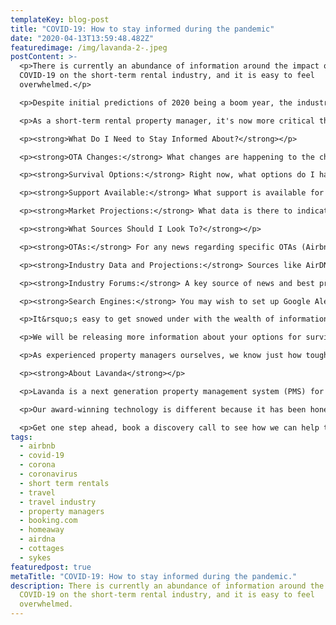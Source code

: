```yaml
---
templateKey: blog-post
title: "COVID-19: How to stay informed during the pandemic"
date: "2020-04-13T13:59:48.482Z"
featuredimage: /img/lavanda-2-.jpeg
postContent: >-
  <p>There is currently an abundance of information around the impact of
  COVID-19 on the short-term rental industry, and it is easy to feel
  overwhelmed.</p>

  <p>Despite initial predictions of 2020 being a boom year, the industry finds itself struggling to cope in the face of a "black swan" event, prompted by global lockdowns and travel restrictions.</p>

  <p>As a short-term rental property manager, it's now more critical than ever that you stay well informed about industry trends, in order to best optimize your business during this difficult time.</p>

  <p><strong>What Do I Need to Stay Informed About?</strong></p>

  <p><strong>OTA Changes:</strong> What changes are happening to the channels I am operating on? Will I be impacted by cancellation and refund policies, or the ability to list my property?</p>

  <p><strong>Survival Options:</strong> Right now, what options do I have to increase my chances of survival? For instance reducing costs, optimising my operations and/or pivoting to diversify my revenue streams temporarily.</p>

  <p><strong>Support Available:</strong> What support is available for my business? Can I apply for any financial aid or relief packages from local government?</p>

  <p><strong>Market Projections:</strong> What data is there to indicate when the market might recover, and what that recovery might look lke? What can I expect when this happens? How can I prepare for this?</p>

  <p><strong>What Sources Should I Look To?</strong></p>

  <p><strong>OTAs:</strong> For any news regarding specific OTAs (Airbnb, Booking.com, HomeAway, etc.), we recommend you acquire all information directly from them. This is to ensure you get the most accurate and up to date information about any changes and how this will affect your business. For instance, Airbnb have a help centre where hosts can enquire and seek support directly.</p>

  <p><strong>Industry Data and Projections:</strong> Sources like AirDNA offer reliable and objective data that is directly relevant to short-term rental managers. Although you may have to pay for some of their data/reports, they've released a number free reports focused on COVID-19. Their most recent one is available <a href="https://www.airdna.co/blog/coronavirus-impact-on-global-short-term-rental-markets" target="_blank" rel="noopener">here</a>.</p>

  <p><strong>Industry Forums:</strong> A key source of news and best practice is in specific forums and communities. We recommend The Professional Host Alliance, who have a highly-vetted community of short-term rental property managers comitted to informing and shaping the future of the industry. They hold webinars sharing relevant information and thought leadership, allow members to seek specific operational advice and post topics for discusson. They also post a weekly digest of industry news and its specific impact on short-term rental property managers.</p>

  <p><strong>Search Engines:</strong> You may wish to set up Google Alerts for keywords like &lsquo;Airbnb&rsquo; or &lsquo;Short-Term Rentals&rsquo;. This will essentially send you a regular email of the new reports to do with the key-words you&rsquo;ve set up. Be sure to filter through the results that are sent to you, to find those from the most reliable sources.</p>

  <p>It&rsquo;s easy to get snowed under with the wealth of information available right now, so most importantly of all, only act upon information that is relevant to your business. The world is in survival mode, and businesses will all choose to cope with this differently. Be sure to make the decisions that are right fit for your business and the aspirations that you have within this industry.</p>

  <p>We will be releasing more information about your options for survival during this pandemic - from financial optimisation, through to optimising the infrastructure that underpins your business.</p>

  <p>As experienced property managers ourselves, we know just how tough it is to run a complex human operation, and how sensitive underlying profitability is to external market changes. That is why we are here to help you during this time, even if it&rsquo;s just for a chat. We want to help, so please don&rsquo;t hesitate to <a href="/contact">reach out to us</a>. We're all in this together.</p>

  <p><strong>About Lavanda</strong></p>

  <p>Lavanda is a next generation property management system (PMS) for urban and rural short-term rental operators. Our SaaS platform is designed to unlock scale and profitability, whilst accelerating growth through industry partnerships. We're backed by leading venture capital investors, and have so far invested $10m+ into short-term rental technology and innovation.</p>

  <p>Our award-winning technology is different because it has been honed through our first-hand experience of managing a short-term rental portfolio at scale. Operational efficiency is what we strive for, so we set about creating the missing toolkit. We're here to change your game.</p>

  <p>Get one step ahead, book a discovery call to see how we can help turbocharge your property management company.</p>
tags:
  - airbnb
  - covid-19
  - corona
  - coronavirus
  - short term rentals
  - travel
  - travel industry
  - property managers
  - booking.com
  - homeaway
  - airdna
  - cottages
  - sykes
featuredpost: true
metaTitle: "COVID-19: How to stay informed during the pandemic."
description: There is currently an abundance of information around the impact of
  COVID-19 on the short-term rental industry, and it is easy to feel
  overwhelmed.
---
```

